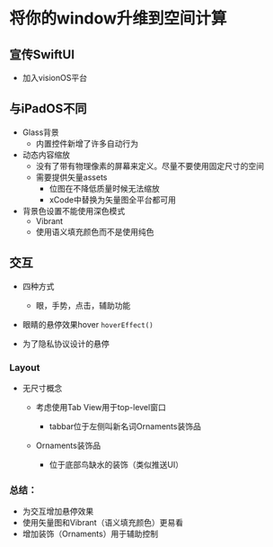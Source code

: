 # 将你的window升维到空间计算

## 宣传SwiftUI
* 加入visionOS平台

## 与iPadOS不同
* Glass背景
	* 内置控件新增了许多自动行为
* 动态内容缩放
	* 没有了带有物理像素的屏幕来定义。尽量不要使用固定尺寸的空间
	* 需要提供矢量assets
		* 位图在不降低质量时候无法缩放
		* xCode中替换为矢量图全平台都可用
* 背景色设置不能使用深色模式
	* Vibrant 
	* 使用语义填充颜色而不是使用纯色


## 交互
* 四种方式
	* 眼，手势，点击，辅助功能

* 眼睛的悬停效果hover
	`hoverEffect()`
* 为了隐私协议设计的悬停

### Layout
* 无尺寸概念
	* 考虑使用Tab View用于top-level窗口
		* tabbar位于左侧叫新名词Ornaments装饰品
	
	* Ornaments装饰品
		* 位于底部鸟缺水的装饰（类似推送UI）
		
		
### 总结：
* 为交互增加悬停效果
* 使用矢量图和Vibrant（语义填充颜色）更易看
* 增加装饰（Ornaments）用于辅助控制
